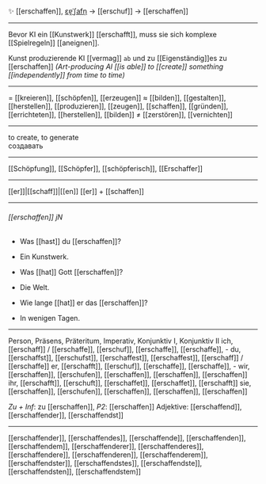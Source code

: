 ✨ [[erschaffen]], [ɛɐ̯ˈʃafn̩](https://youglish.com/pronounce/erschaffen/german) → [[erschuf]] → [[erschaffen]]

---
Bevor KI ein [[Kunstwerk]] [[erschafft]], muss sie sich komplexe [[Spielregeln]] [[aneignen]].

Kunst produzierende KI [[vermag]] `ab` und zu [[Eigenständig]]es zu [[erschaffen]]
*(Art-producing AI [[is able]] to [[create]] something [[independently]] from time to time)*

---
= [[kreieren]], [[schöpfen]], [[erzeugen]]
≈ [[bilden]], [[gestalten]], [[herstellen]], [[produzieren]], [[zeugen]], [[schaffen]], [[gründen]], [[errichteten]], [[herstellen]], [[bilden]]
≠ [[zerstören]], [[vernichten]]

---
to create, to generate  
создавать

---
[[Schöpfung]], [[Schöpfer]], [[schöpferisch]], [[Erschaffer]]

---
[[er]]|[[schaff]]|[[en]]
[[er]] + [[schaffen]]


---
###### [[erschaffen]] jN
- Was [[hast]] du [[erschaffen]]?
- Ein Kunstwerk.

- Was [[hat]] Gott [[erschaffen]]?
- Die Welt.

- Wie lange [[hat]] er das [[erschaffen]]?
- In wenigen Tagen.

---
Person, Präsens, Präteritum, Imperativ, Konjunktiv I, Konjunktiv II
ich, [[erschaff]] / [[erschaffe]], [[erschuf]], [[erschaffe]], [[erschaffe]], -
du, [[erschaffst]], [[erschufst]], [[erschaffest]], [[erschaffest]], [[erschaff]] / [[erschaffe]]
er, [[erschafft]], [[erschuf]], [[erschaffe]], [[erschaffe]], -
wir, [[erschaffen]], [[erschufen]], [[erschaffen]], [[erschaffen]], [[erschaffen]]
ihr, [[erschafft]], [[erschuft]], [[erschaffet]], [[erschaffet]], [[erschafft]]
sie, [[erschaffen]], [[erschufen]], [[erschaffen]], [[erschaffen]], [[erschaffen]]

*Zu + Inf*: zu [[erschaffen]], *P2*: [[erschaffen]]
Adjektive: [[erschaffend]], [[erschaffender]], [[erschaffendst]]

---
[[erschaffender]], [[erschaffendes]], [[erschaffende]], [[erschaffenden]], [[erschaffendem]], [[erschaffenderer]], [[erschaffenderes]], [[erschaffendere]], [[erschaffenderen]], [[erschaffenderem]], [[erschaffendster]], [[erschaffendstes]], [[erschaffendste]], [[erschaffendsten]], [[erschaffendstem]]